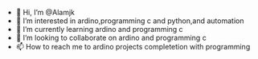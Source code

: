 - 👋 Hi, I’m @Alamjk
- 👀 I’m interested in ardino,programming c and python,and automation
- 🌱 I’m currently learning ardino and programming c
- 💞️ I’m looking to collaborate on ardino and programming c
- 📫 How to reach me to ardino projects completetion with programming

<!---
Alamjk/Alamjk is a ✨ special ✨ repository because its `README.md` (this file) appears on your GitHub profile.
You can click the Preview link to take a look at your changes.
--->
